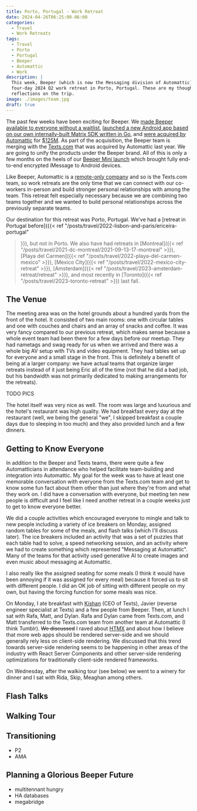 ```yaml
---
title: Porto, Portugal - Work Retreat
date: 2024-04-26T06:25:00-06:00
categories:
  - Travel
  - Work Retreats
tags:
  - Travel
  - Porto
  - Portugal
  - Beeper
  - Automattic
  - Work
description: |
  This week, Beeper (which is now the Messaging division of Automattic) had our
  four-day 2024 Q2 work retreat in Porto, Portugal. These are my thoughts and
  reflections on the trip.
image: ./images/team.jpg
draft: true
---
```


The past few weeks have been exciting for Beeper. We
[made Beeper available to everyone without a
waitlist](https://blog.beeper.com/2024/04/09/beeper-is-now-available/),
[launched a new Android app based on our own internally-built Matrix SDK written
in Go](https://blog.beeper.com/2024/04/09/how-beeper-android-works/), and
[were acquired by Automattic](https://blog.beeper.com/2024/04/09/beeper-is-joining-automattic/)
for
[$125M](https://techcrunch.com/2024/04/09/wordpress-com-owner-automattic-acquires-multi-service-messaging-app-beeper-for-125m/).
As part of the acquisition, the Beeper team is merging with the
[Texts.com](http://texts.com/) that was acquired by Automattic last year. We are
going to unify the products under the Beeper brand. All of this is only a few
months on the heels of our
[Beeper Mini launch](https://blog.beeper.com/2023/12/05/introducing-beeper-mini-get-blue-bubbles-on-android-%f0%9f%92%99/)
which brought fully end-to-end encrypted iMessage to Android devices.

Like Beeper, Automattic is a [remote-only company](https://automattic.com/about)
and so is the Texts.com team, so work retreats are the only time that we can
connect with our co-workers in-person and build stronger personal relationships
with among the team. This retreat felt especially necessary because we are
combining two teams together and we wanted to build personal relationships
across the previously separate teams.

Our destination for this retreat was Porto, Portugal. We've had a [retreat in
Portugal before]({{< ref "/posts/travel/2022-lisbon-and-paris/ericeira-portugal"
>}}), but not in Porto. We also have had retreats in [Montreal]({{< ref
"/posts/travel/2021-dc-montreal/2021-09-13-17-montreal" >}}), [Playa del
Carmen]({{< ref "/posts/travel/2022-playa-del-carmen-mexico" >}}), [Mexico
City]({{< ref "/posts/travel/2022-mexico-city-retreat" >}}), [Amsterdam]({{< ref
"/posts/travel/2023-amsterdam-retreat/retreat" >}}), and most recently in
[Toronto]({{< ref "/posts/travel/2023-toronto-retreat" >}}) last fall.

## The Venue

The meeting area was on the hotel grounds about a hundred yards from the front
of the hotel. It consisted of two main rooms: one with circular tables and one
with couches and chairs and an array of snacks and coffee. It was very fancy
compared to our previous retreat, which makes sense because a whole event team
had been there for a few days before our meetup. They had nametags and swag
ready for us when we arrived and there was a whole big AV setup with TVs and
video equipment. They had tables set up for everyone and a small stage in the
front. This is definitely a benefit of being at a larger company: we have actual
teams that organize larger retreats instead of it just being Eric all of the
time (not that he did a bad job, but his bandwidth was not primarily dedicated
to making arrangements for the retreats).

TODO PICS

The hotel itself was very nice as well. The room was large and luxurious and the
hotel's restaurant was high quality. We had breakfast every day at the
restaurant (well, we being the general "we", I skipped breakfast a couple days
due to sleeping in too much) and they also provided lunch and a few dinners.

## Getting to Know Everyone

In addition to the Beeper and Texts teams, there were quite a few Automatticians
in attendance who helped facilitate team-building and integration into
Automattic. My goal for the week was to have at least one memorable conversation
with everyone from the Texts.com team and get to know some fun fact about them
other than just where they're from and what they work on. I did have a
conversation with everyone, but meeting ten new people is difficult and I feel
like I need another retreat in a couple weeks just to get to know everyone
better.

We did a couple activities which encouraged everyone to mingle and talk to new
people including a variety of ice breakers on Monday, assigned random tables for
some of the meals, and flash talks (which I'll discuss later). The ice breakers
included an activity that was a set of puzzles that each table had to solve, a
speed networking session, and an activity where we had to create something which
represented "Messaging at Automattic". Many of the teams for that activity used
generative AI to create images and even music about messaging at Automattic.

I also really like the assigned seating for some meals (I think it would have
been annoying if it was assigned for every meal) because it forced us to sit
with different people. I did an OK job of sitting with different people on my
own, but having the forcing function for some meals was nice.

On Monday, I ate breakfast with [Kishan](https://kishan.org/) (CEO of Texts),
Javier (reverse engineer specialist at Texts) and a few people from Beeper.
Then, at lunch I sat with Rafa, Matt, and Dylan. Rafa and Dylan came from
Texts.com, and Matt transferred to the Texts.com team from another team at
Automattic (I think Tumblr). ~~We discussed~~ I raved about
[HTMX](https://htmx.org/) and about how I believe that more web apps should be
rendered server-side and we should generally rely less on client-side rendering.
We discussed that this trend towards server-side rendering seems to be happening
in other areas of the industry with React Server Components and other
server-side rendering optimizations for traditionally client-side rendered
frameworks.

On Wednesday, after the walking tour (see below) we went to a winery for dinner
and I sat with Rida, Skip, Meaghan among others.

## Flash Talks

## Walking Tour

## Transitioning

* P2
* AMA

## Planning a Glorious Beeper Future

* multitennant hungry
* HA databases
* megabridge

